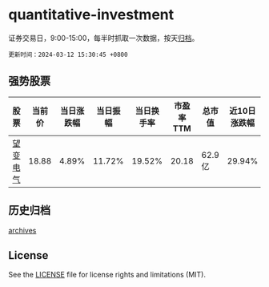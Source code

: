 # quantitative-investment

证券交易日，9:00-15:00，每半时抓取一次数据，按天[归档](archives)。

`更新时间：2024-03-12 15:30:45 +0800`

## 强势股票

|股票|当前价|当日涨跌幅|当日振幅|当日换手率|市盈率TTM|总市值|近10日涨跌幅|
|----|----|----|----|----|----|----|----|
|[望变电气](https://xueqiu.com/S/SH603191)|18.88|4.89%|11.72%|19.52%|20.18|62.9亿|29.94%|

## 历史归档

[archives](archives)

## License

See the [LICENSE](LICENSE) file for license rights and limitations (MIT).